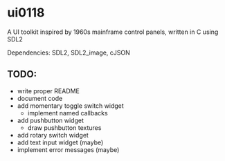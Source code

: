 # __ui0118__

A UI toolkit inspired by 1960s mainframe control panels, written in C using SDL2

Dependencies: SDL2, SDL2_image, cJSON

## TODO:
  + write proper README
  + document code
  + add momentary toggle switch widget
    + implement named callbacks
  + add pushbutton widget
    + draw pushbutton textures
  + add rotary switch widget
  + add text input widget (maybe)
  + implement error messages (maybe)
